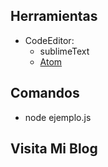 ## Herramientas
- CodeEditor:
  - sublimeText
  - [Atom](https://atom.io)

## Comandos
- node ejemplo.js

## Visita Mi Blog
